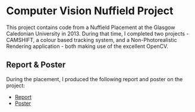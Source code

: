 # Computer Vision Nuffield Project
This project contains code from a Nuffield Placement at the Glasgow Caledonian University in 2013. During that time, I completed two projects - CAMSHIFT, a colour based tracking system, and a Non-Photorealistic Rendering application - both making use of the excellent OpenCV.

## Report & Poster
During the placement, I produced the following report and poster on the project:
- [Report](https://docs.google.com/document/d/1M30QKyLljS74zD5Ya_MulSjfamR3OIq70g4lvjpnY5E/edit?usp=sharing)
- [Poster](https://docs.google.com/presentation/d/1s-yPVITtAV9JKNcGmh5o4vZd9bjJ6pyuOZ7YzCczV9Q/edit?usp=sharing)